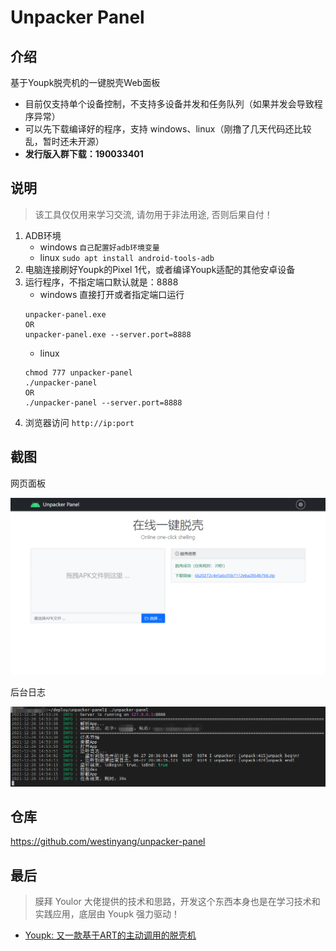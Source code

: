 # Unpacker Panel

## 介绍
基于Youpk脱壳机的一键脱壳Web面板

- 目前仅支持单个设备控制，不支持多设备并发和任务队列（如果并发会导致程序异常）  
- 可以先下载编译好的程序，支持 windows、linux（刚撸了几天代码还比较乱，暂时还未开源）
- **发行版入群下载：190033401**

## 说明

> 该工具仅仅用来学习交流, 请勿用于非法用途, 否则后果自付！

1. ADB环境
   - windows `自己配置好adb环境变量`
   - linux `sudo apt install android-tools-adb`
2. 电脑连接刷好Youpk的Pixel 1代，或者编译Youpk适配的其他安卓设备
3. 运行程序，不指定端口默认就是：8888
   - windows 直接打开或者指定端口运行
    ```batch
    unpacker-panel.exe
    OR
    unpacker-panel.exe --server.port=8888
    ```
   - linux
    ```
    chmod 777 unpacker-panel
    ./unpacker-panel
    OR
    ./unpacker-panel --server.port=8888
    ```
4. 浏览器访问 `http://ip:port`

## 截图

网页面板

![light.png](./screenshot/light.png)

后台日志

![log.png](./screenshot/log.png)

## 仓库

https://github.com/westinyang/unpacker-panel

## 最后

> 膜拜 Youlor 大佬提供的技术和思路，开发这个东西本身也是在学习技术和实践应用，底层由 Youpk 强力驱动！

- [Youpk: 又一款基于ART的主动调用的脱壳机](https://bbs.pediy.com/thread-259854.htm)
